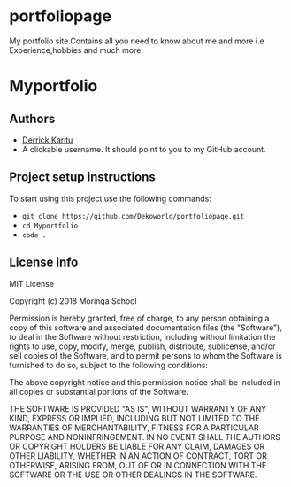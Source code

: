 # portfoliopage
My portfolio site.Contains all you need to know about me and more i.e Experience,hobbies and much more.
# Myportfolio

## Authors
- [Derrick Karitu](https://github.com/Dekoworld)
- A clickable username. It should point to you to my GitHub account. 

## Project setup instructions
To start using this project use the following commands:

- `git clone https://github.com/Dekoworld/portfoliopage.git`
- `cd Myportfolio`
- `code .`

## License info
MIT License

Copyright (c) 2018 Moringa School

Permission is hereby granted, free of charge, to any person obtaining a copy
of this software and associated documentation files (the "Software"), to deal
in the Software without restriction, including without limitation the rights
to use, copy, modify, merge, publish, distribute, sublicense, and/or sell
copies of the Software, and to permit persons to whom the Software is
furnished to do so, subject to the following conditions:

The above copyright notice and this permission notice shall be included in all
copies or substantial portions of the Software.

THE SOFTWARE IS PROVIDED "AS IS", WITHOUT WARRANTY OF ANY KIND, EXPRESS OR
IMPLIED, INCLUDING BUT NOT LIMITED TO THE WARRANTIES OF MERCHANTABILITY,
FITNESS FOR A PARTICULAR PURPOSE AND NONINFRINGEMENT. IN NO EVENT SHALL THE
AUTHORS OR COPYRIGHT HOLDERS BE LIABLE FOR ANY CLAIM, DAMAGES OR OTHER
LIABILITY, WHETHER IN AN ACTION OF CONTRACT, TORT OR OTHERWISE, ARISING FROM,
OUT OF OR IN CONNECTION WITH THE SOFTWARE OR THE USE OR OTHER DEALINGS IN THE
SOFTWARE.
